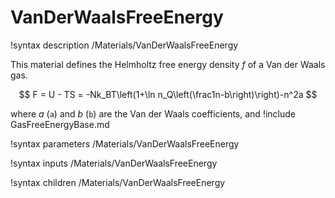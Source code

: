 # VanDerWaalsFreeEnergy
!syntax description /Materials/VanDerWaalsFreeEnergy

This material defines the Helmholtz free energy density $f$ of a Van der Waals gas.

$$
F = U - TS = -Nk_BT\left(1+\ln n_Q\left(\frac1n-b\right)\right)-n^2a
$$

where $a$ (`a`) and $b$ (`b`) are the Van der Waals coefficients, and
!include GasFreeEnergyBase.md

!syntax parameters /Materials/VanDerWaalsFreeEnergy

!syntax inputs /Materials/VanDerWaalsFreeEnergy

!syntax children /Materials/VanDerWaalsFreeEnergy
